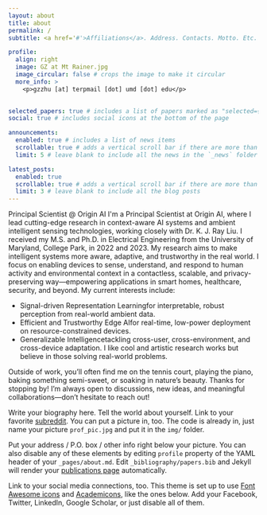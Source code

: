 ```yaml
---
layout: about
title: about
permalink: /
subtitle: <a href='#'>Affiliations</a>. Address. Contacts. Motto. Etc.

profile:
  align: right
  image: GZ at Mt Rainer.jpg
  image_circular: false # crops the image to make it circular
  more_info: >
    <p>gzzhu [at] terpmail [dot] umd [dot] edu</p>
    

selected_papers: true # includes a list of papers marked as "selected={true}"
social: true # includes social icons at the bottom of the page

announcements:
  enabled: true # includes a list of news items
  scrollable: true # adds a vertical scroll bar if there are more than 3 news items
  limit: 5 # leave blank to include all the news in the `_news` folder

latest_posts:
  enabled: true
  scrollable: true # adds a vertical scroll bar if there are more than 3 new posts items
  limit: 3 # leave blank to include all the blog posts
---
```


Principal Scientist @ Origin AI
I'm a Principal Scientist at Origin AI, where I lead cutting-edge research in context-aware AI systems and ambient intelligent sensing technologies, working closely with Dr. K. J. Ray Liu. I received my M.S. and Ph.D. in Electrical Engineering from the University of Maryland, College Park, in 2022 and 2023.
My research aims to make intelligent systems more aware, adaptive, and trustworthy in the real world. I focus on enabling devices to sense, understand, and respond to human activity and environmental context in a contactless, scalable, and privacy-preserving way—empowering applications in smart homes, healthcare, security, and beyond.
My current interests include:
* Signal-driven Representation Learningfor interpretable, robust perception from real-world ambient data.
* Efficient and Trustworthy Edge AIfor real-time, low-power deployment on resource-constrained devices.
* Generalizable Intelligencetackling cross-user, cross-environment, and cross-device adaptation.
I like cool and artistic research works but believe in those solving real-world problems.

Outside of work, you’ll often find me on the tennis court, playing the piano, baking something semi-sweet, or soaking in nature’s beauty.
Thanks for stopping by! I’m always open to discussions, new ideas, and meaningful collaborations—don’t hesitate to reach out!

Write your biography here. Tell the world about yourself. Link to your favorite [subreddit](http://reddit.com). You can put a picture in, too. The code is already in, just name your picture `prof_pic.jpg` and put it in the `img/` folder.

Put your address / P.O. box / other info right below your picture. You can also disable any of these elements by editing `profile` property of the YAML header of your `_pages/about.md`. Edit `_bibliography/papers.bib` and Jekyll will render your [publications page](/al-folio/publications/) automatically.

Link to your social media connections, too. This theme is set up to use [Font Awesome icons](https://fontawesome.com/) and [Academicons](https://jpswalsh.github.io/academicons/), like the ones below. Add your Facebook, Twitter, LinkedIn, Google Scholar, or just disable all of them.
